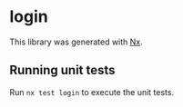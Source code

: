 # login

This library was generated with [Nx](https://nx.dev).

## Running unit tests

Run `nx test login` to execute the unit tests.
